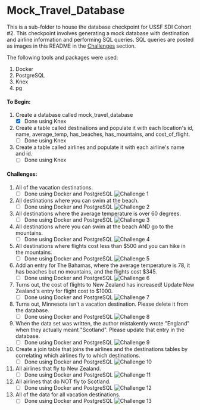 # Mock_Travel_Database
This is a sub-folder to house the database checkpoint for USSF SDI Cohort #2. This checkpoint involves generating a mock database with destination and airline information and performing SQL queries. SQL queries are posted as images in this README in the [Challenges](####challenges) section.

The following tools and packages were used:
  1. Docker
  2. PostgreSQL
  3. Knex
  4. pg

#### To Begin:
  1. Create a database called mock_travel_database
      - [x] Done using Knex
  2. Create a table called destinations and populate it with each location's id, name, average_temp, has_beaches, has_mountains, and cost_of_flight.
      - [ ] Done using Knex
  3. Create a table called airlines and populate it with each airline's name and id.
      - [ ] Done using Knex

#### Challenges:
  1. All of the vacation destinations.
      - [ ] Done using Docker and PostgreSQL
      ![Challenge 1]('./assets/)
  2. All destinations where you can swim at the beach.
      - [ ] Done using Docker and PostgreSQL
      ![Challenge 2]('./assets/)
  3. All destinations where the average temperature is over 60 degrees.
      - [ ] Done using Docker and PostgreSQL
      ![Challenge 3]('./assets/)
  4. All destinations where you can swim at the beach AND go to the mountains.
      - [ ] Done using Docker and PostgreSQL
      ![Challenge 4]('./assets/)
  5. All destinations where flights cost less than $500 and you can hike in the mountains.
      - [ ] Done using Docker and PostgreSQL
      ![Challenge 5]('./assets/)
  6. Add an entry for The Bahamas, where the average temperature is 78, it has beaches but no mountains, and the flights cost $345.
      - [ ] Done using Docker and PostgreSQL
      ![Challenge 6]('./assets/)
  7. Turns out, the cost of flights to New Zealand has increased! Update New Zealand's entry for flight cost to $1000.
      - [ ] Done using Docker and PostgreSQL
      ![Challenge 7]('./assets/)
  8. Turns out, Minnesota isn't a vacation destination. Please delete it from the database.
      - [ ] Done using Docker and PostgreSQL
      ![Challenge 8]('./assets/)
  9. When the data set was written, the author mistakently wrote "England" when they actually meant "Scotland". Please update that entry in the database.
      - [ ] Done using Docker and PostgreSQL
      ![Challenge 9]('./assets/)
  10. Create a join table that joins the airlines and the destinations tables by correlating which airlines fly to which destinations.
      - [ ] Done using Docker and PostgreSQL
      ![Challenge 10]('./assets/)
  11. All airlines that fly to New Zealand.
      - [ ] Done using Docker and PostgreSQL
      ![Challenge 11]('./assets/)
  12. All airlines that do NOT fly to Scotland.
      - [ ] Done using Docker and PostgreSQL
      ![Challenge 12]('./assets/)
  13. All of the data for all vacation destinations.
      - [ ] Done using Docker and PostgreSQL
      ![Challenge 13]('./assets/)